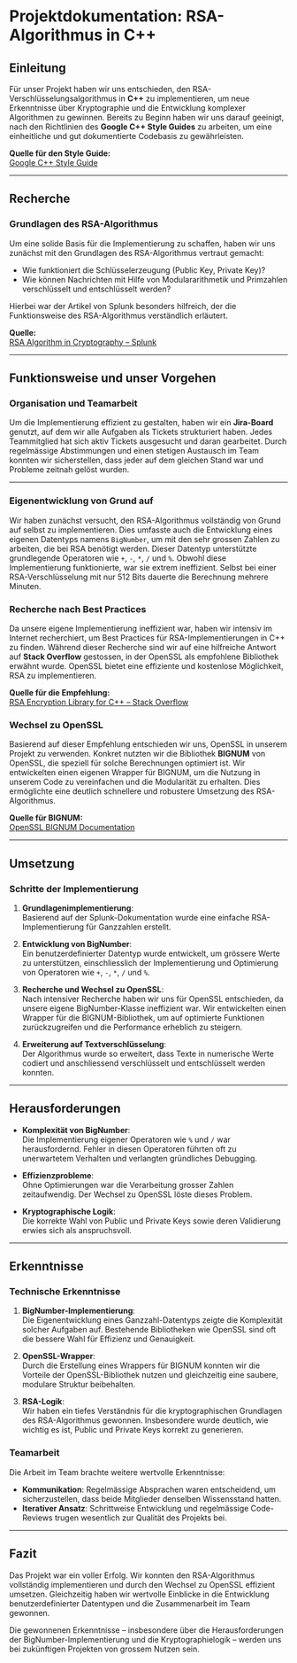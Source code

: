 # Projektdokumentation: RSA-Algorithmus in C++

## Einleitung

Für unser Projekt haben wir uns entschieden, den RSA-Verschlüsselungsalgorithmus in **C++** zu implementieren, um neue Erkenntnisse über Kryptographie und die Entwicklung komplexer Algorithmen zu gewinnen. Bereits zu Beginn haben wir uns darauf geeinigt, nach den Richtlinien des **Google C++ Style Guides** zu arbeiten, um eine einheitliche und gut dokumentierte Codebasis zu gewährleisten.

**Quelle für den Style Guide:**  
[Google C++ Style Guide](https://sun.iwu.edu/~mliffito/cs_codex/posts/google-c++-style-guide/)

---

## Recherche

### Grundlagen des RSA-Algorithmus
Um eine solide Basis für die Implementierung zu schaffen, haben wir uns zunächst mit den Grundlagen des RSA-Algorithmus vertraut gemacht:
- Wie funktioniert die Schlüsselerzeugung (Public Key, Private Key)?
- Wie können Nachrichten mit Hilfe von Modulararithmetik und Primzahlen verschlüsselt und entschlüsselt werden?

Hierbei war der Artikel von Splunk besonders hilfreich, der die Funktionsweise des RSA-Algorithmus verständlich erläutert.

**Quelle:**  
[RSA Algorithm in Cryptography – Splunk](https://www.splunk.com/en_us/blog/learn/rsa-algorithm-cryptography.html)

---

## Funktionsweise und unser Vorgehen

### Organisation und Teamarbeit
Um die Implementierung effizient zu gestalten, haben wir ein **Jira-Board** genutzt, auf dem wir alle Aufgaben als Tickets strukturiert haben. Jedes Teammitglied hat sich aktiv Tickets ausgesucht und daran gearbeitet. Durch regelmässige Abstimmungen und einen stetigen Austausch im Team konnten wir sicherstellen, dass jeder auf dem gleichen Stand war und Probleme zeitnah gelöst wurden.

---

### Eigenentwicklung von Grund auf
Wir haben zunächst versucht, den RSA-Algorithmus vollständig von Grund auf selbst zu implementieren. Dies umfasste auch die Entwicklung eines eigenen Datentyps namens `BigNumber`, um mit den sehr grossen Zahlen zu arbeiten, die bei RSA benötigt werden. Dieser Datentyp unterstützte grundlegende Operatoren wie `+`, `-`, `*`, `/` und `%`. Obwohl diese Implementierung funktionierte, war sie extrem ineffizient. Selbst bei einer RSA-Verschlüsselung mit nur 512 Bits dauerte die Berechnung mehrere Minuten.

### Recherche nach Best Practices
Da unsere eigene Implementierung ineffizient war, haben wir intensiv im Internet recherchiert, um Best Practices für RSA-Implementierungen in C++ zu finden. Während dieser Recherche sind wir auf eine hilfreiche Antwort auf **Stack Overflow** gestossen, in der OpenSSL als empfohlene Bibliothek erwähnt wurde. OpenSSL bietet eine effiziente und kostenlose Möglichkeit, RSA zu implementieren.

**Quelle für die Empfehlung:**  
[RSA Encryption Library for C++ – Stack Overflow](https://stackoverflow.com/questions/108518/rsa-encryption-library-for-c)

### Wechsel zu OpenSSL
Basierend auf dieser Empfehlung entschieden wir uns, OpenSSL in unserem Projekt zu verwenden. Konkret nutzten wir die Bibliothek **BIGNUM** von OpenSSL, die speziell für solche Berechnungen optimiert ist. Wir entwickelten einen eigenen Wrapper für BIGNUM, um die Nutzung in unserem Code zu vereinfachen und die Modularität zu erhalten. Dies ermöglichte eine deutlich schnellere und robustere Umsetzung des RSA-Algorithmus.

**Quelle für BIGNUM:**  
[OpenSSL BIGNUM Documentation](https://docs.openssl.org/1.0.2/man3/bn/)

---

## Umsetzung

### Schritte der Implementierung

1. **Grundlagenimplementierung**:  
   Basierend auf der Splunk-Dokumentation wurde eine einfache RSA-Implementierung für Ganzzahlen erstellt.

2. **Entwicklung von BigNumber**:  
   Ein benutzerdefinierter Datentyp wurde entwickelt, um grössere Werte zu unterstützen, einschliesslich der Implementierung und Optimierung von Operatoren wie `+`, `-`, `*`, `/` und `%`.

3. **Recherche und Wechsel zu OpenSSL**:  
   Nach intensiver Recherche haben wir uns für OpenSSL entschieden, da unsere eigene BigNumber-Klasse ineffizient war. Wir entwickelten einen Wrapper für die BIGNUM-Bibliothek, um auf optimierte Funktionen zurückzugreifen und die Performance erheblich zu steigern.

4. **Erweiterung auf Textverschlüsselung**:  
   Der Algorithmus wurde so erweitert, dass Texte in numerische Werte codiert und anschliessend verschlüsselt und entschlüsselt werden konnten.

---

## Herausforderungen

- **Komplexität von BigNumber**:  
  Die Implementierung eigener Operatoren wie `%` und `/` war herausfordernd. Fehler in diesen Operatoren führten oft zu unerwartetem Verhalten und verlangten gründliches Debugging.

- **Effizienzprobleme**:  
  Ohne Optimierungen war die Verarbeitung grosser Zahlen zeitaufwendig. Der Wechsel zu OpenSSL löste dieses Problem.

- **Kryptographische Logik**:  
  Die korrekte Wahl von Public und Private Keys sowie deren Validierung erwies sich als anspruchsvoll.

---

## Erkenntnisse

### Technische Erkenntnisse
1. **BigNumber-Implementierung**:  
   Die Eigenentwicklung eines Ganzzahl-Datentyps zeigte die Komplexität solcher Aufgaben auf. Bestehende Bibliotheken wie OpenSSL sind oft die bessere Wahl für Effizienz und Genauigkeit.

2. **OpenSSL-Wrapper**:  
   Durch die Erstellung eines Wrappers für BIGNUM konnten wir die Vorteile der OpenSSL-Bibliothek nutzen und gleichzeitig eine saubere, modulare Struktur beibehalten.

3. **RSA-Logik**:  
   Wir haben ein tiefes Verständnis für die kryptographischen Grundlagen des RSA-Algorithmus gewonnen. Insbesondere wurde deutlich, wie wichtig es ist, Public und Private Keys korrekt zu generieren.

### Teamarbeit
Die Arbeit im Team brachte weitere wertvolle Erkenntnisse:
- **Kommunikation**: Regelmässige Absprachen waren entscheidend, um sicherzustellen, dass beide Mitglieder denselben Wissensstand hatten.
- **Iterativer Ansatz**: Schrittweise Entwicklung und regelmässige Code-Reviews trugen wesentlich zur Qualität des Projekts bei.

---

## Fazit

Das Projekt war ein voller Erfolg. Wir konnten den RSA-Algorithmus vollständig implementieren und durch den Wechsel zu OpenSSL effizient umsetzen. Gleichzeitig haben wir wertvolle Einblicke in die Entwicklung benutzerdefinierter Datentypen und die Zusammenarbeit im Team gewonnen.

Die gewonnenen Erkenntnisse – insbesondere über die Herausforderungen der BigNumber-Implementierung und die Kryptographielogik – werden uns bei zukünftigen Projekten von grossem Nutzen sein.
